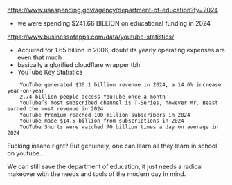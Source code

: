 https://www.usaspending.gov/agency/department-of-education?fy=2024
- we were spending $241.66 BILLION on educational funding in 2024

https://www.businessofapps.com/data/youtube-statistics/
- Acquired for 1.65 billion in 2006; doubt its yearly operating expenses are even that much
- basically a glorified cloudflare wrapper tbh
- YouTube Key Statistics
```
    YouTube generated $36.1 billion revenue in 2024, a 14.6% increase year-on-year
    2.74 billion people access YouTube once a month
    YouTube’s most subscribed channel is T-Series, however Mr. Beast earned the most revenue in 2024
    YouTube Premium reached 100 million subscribers in 2024
    YouTube made $14.5 billion from subscriptions in 2024
    YouTube Shorts were watched 70 billion times a day on average in 2024
```
Fucking insane right? But genuinely, one can learn all they learn in school on youtube...

We can still save the department of education, it just needs a radical makeover with the needs and tools of the modern day in mind.